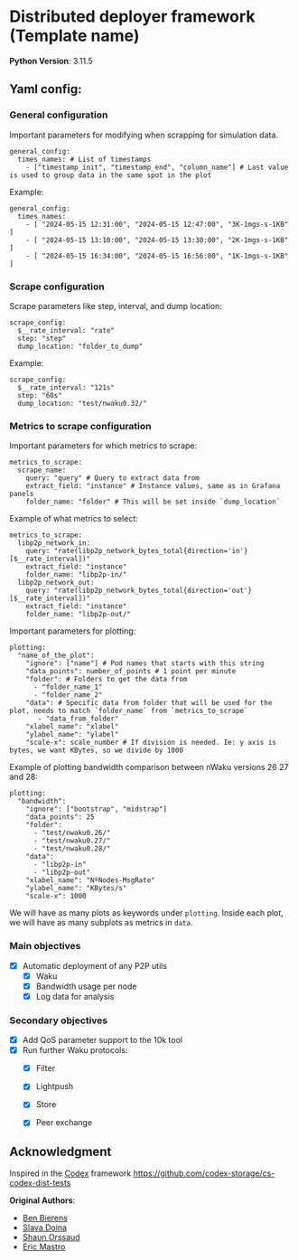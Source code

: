 # Distributed deployer framework (Template name)

**Python Version**: 3.11.5

## Yaml config:

### General configuration
Important parameters for modifying when scrapping for simulation data.
```
general_config:
  times_names: # List of timestamps 
    - ["timestamp_init", "timestamp_end", "column_name"] # Last value is used to group data in the same spot in the plot
```
Example:
```
general_config:
  times_names:
    - [ "2024-05-15 12:31:00", "2024-05-15 12:47:00", "3K-1mgs-s-1KB" ]
    - [ "2024-05-15 13:10:00", "2024-05-15 13:30:00", "2K-1mgs-s-1KB" ]
    - [ "2024-05-15 16:34:00", "2024-05-15 16:56:00", "1K-1mgs-s-1KB" ]
```

### Scrape configuration

Scrape parameters like step, interval, and dump location:
```
scrape_config:
  $__rate_interval: "rate"
  step: "step"
  dump_location: "folder_to_dump"
```
Example:
```
scrape_config:
  $__rate_interval: "121s"
  step: "60s"
  dump_location: "test/nwaku0.32/"
```

### Metrics to scrape configuration

Important parameters for which metrics to scrape:
```
metrics_to_scrape:
  scrape_name:
    query: "query" # Query to extract data from
    extract_field: "instance" # Instance values, same as in Grafana panels
    folder_name: "folder" # This will be set inside `dump_location`
```
Example of what metrics to select:
```
metrics_to_scrape:
  libp2p_network_in:
    query: "rate(libp2p_network_bytes_total{direction='in'}[$__rate_interval])"
    extract_field: "instance"
    folder_name: "libp2p-in/"
  libp2p_network_out:
    query: "rate(libp2p_network_bytes_total{direction='out'}[$__rate_interval])"
    extract_field: "instance"
    folder_name: "libp2p-out/"
```

Important parameters for plotting:
```
plotting:
  "name_of_the_plot":
    "ignore": ["name"] # Pod names that starts with this string
    "data_points": number_of_points # 1 point per minute
    "folder": # Folders to get the data from
      - "folder_name_1"
      - "folder_name_2"
    "data": # Specific data from folder that will be used for the plot, needs to match `folder_name` from `metrics_to_scrape`
       - "data_from_folder"
    "xlabel_name": "xlabel"
    "ylabel_name": "ylabel"
    "scale-x": scale_number # If division is needed. Ie: y axis is bytes, we want KBytes, so we divide by 1000
```

Example of plotting bandwidth comparison between nWaku versions 26 27 and 28:
```
plotting:
  "bandwidth":
    "ignore": ["bootstrap", "midstrap"]
    "data_points": 25
    "folder":
      - "test/nwaku0.26/"
      - "test/nwaku0.27/"
      - "test/nwaku0.28/"
    "data":
      - "libp2p-in"
      - "libp2p-out"
    "xlabel_name": "NºNodes-MsgRate"
    "ylabel_name": "KBytes/s"
    "scale-x": 1000
```
We will have as many plots as keywords under `plotting`.
Inside each plot, we will have as many subplots as metrics in `data`.


### Main objectives
- [X] Automatic deployment of any P2P utils
  - [X] Waku
  - [X] Bandwidth usage per node
  - [X] Log data for analysis
### Secondary objectives
- [X] Add QoS parameter support to the 10k tool
- [X] Run further Waku protocols:
  - [X] Filter
  - [X] Lightpush
  - [X] Store
  - [X] Peer exchange


## Acknowledgment

Inspired in the [Codex](https://codex.storage/) framework https://github.com/codex-storage/cs-codex-dist-tests

**Original Authors**: 
- [Ben Bierens](https://github.com/benbierens)
- [Slava Doina](https://github.com/veaceslavdoina)
- [Shaun Orssaud](https://github.com/Shorssaud)
- [Eric Mastro](https://github.com/emizzle)
